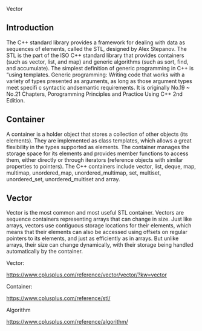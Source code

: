 Vector

## Introduction

The C++ standard library provides a framework for dealing with data as sequences of elements, called the STL, designed by Alex Stepanov. The STL is the part of the ISO C++ standard library that provides containers (such as vector, list, and map) and generic algorithms (such as sort, find, and accumulate). The simplest definition of generic programming in C++ is “using templates. Generic programming: Writing code that works with a variety of types presented as arguments, as long as those argument types meet specifi c syntactic andsemantic requirements. It is originally No.19 ~ No.21 Chapters, Porogramming Principles and Practice Using C++ 2nd Edition.

## Container

A container is a holder object that stores a collection of other objects (its elements). They are implemented as class templates, which allows a great flexibility in the types supported as elements. The container manages the storage space for its elements and provides member functions to access them, either directly or through iterators (reference objects with similar properties to pointers). The C++ containers include vector, list, deque, map, multimap, unordered_map, unordered_multimap, set, multiset, unordered_set, unordered_multiset and array. 

## Vector

Vector is the most common and most useful STL container. Vectors are sequence containers representing arrays that can change in size. Just like arrays, vectors use contiguous storage locations for their elements, which means that their elements can also be accessed using offsets on regular pointers to its elements, and just as efficiently as in arrays. But unlike arrays, their size can change dynamically, with their storage being handled automatically by the container.


Vector: 

https://www.cplusplus.com/reference/vector/vector/?kw=vector

Container:

https://www.cplusplus.com/reference/stl/

Algorithm

https://www.cplusplus.com/reference/algorithm/

